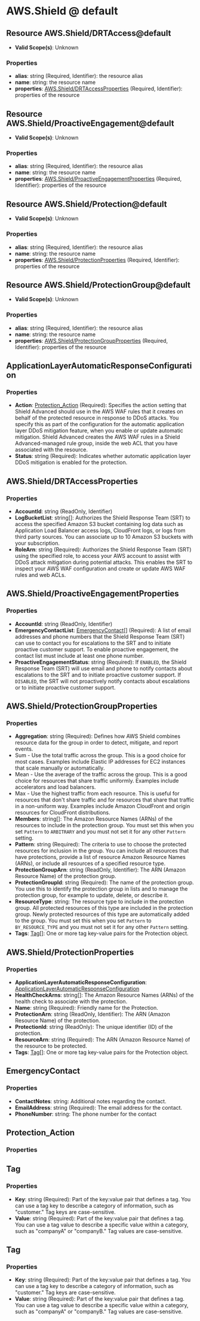 # AWS.Shield @ default

## Resource AWS.Shield/DRTAccess@default
* **Valid Scope(s)**: Unknown
### Properties
* **alias**: string (Required, Identifier): the resource alias
* **name**: string: the resource name
* **properties**: [AWS.Shield/DRTAccessProperties](#awsshielddrtaccessproperties) (Required, Identifier): properties of the resource

## Resource AWS.Shield/ProactiveEngagement@default
* **Valid Scope(s)**: Unknown
### Properties
* **alias**: string (Required, Identifier): the resource alias
* **name**: string: the resource name
* **properties**: [AWS.Shield/ProactiveEngagementProperties](#awsshieldproactiveengagementproperties) (Required, Identifier): properties of the resource

## Resource AWS.Shield/Protection@default
* **Valid Scope(s)**: Unknown
### Properties
* **alias**: string (Required, Identifier): the resource alias
* **name**: string: the resource name
* **properties**: [AWS.Shield/ProtectionProperties](#awsshieldprotectionproperties) (Required, Identifier): properties of the resource

## Resource AWS.Shield/ProtectionGroup@default
* **Valid Scope(s)**: Unknown
### Properties
* **alias**: string (Required, Identifier): the resource alias
* **name**: string: the resource name
* **properties**: [AWS.Shield/ProtectionGroupProperties](#awsshieldprotectiongroupproperties) (Required, Identifier): properties of the resource

## ApplicationLayerAutomaticResponseConfiguration
### Properties
* **Action**: [Protection_Action](#protectionaction) (Required): Specifies the action setting that Shield Advanced should use in the AWS WAF rules that it creates on behalf of the protected resource in response to DDoS attacks. You specify this as part of the configuration for the automatic application layer DDoS mitigation feature, when you enable or update automatic mitigation. Shield Advanced creates the AWS WAF rules in a Shield Advanced-managed rule group, inside the web ACL that you have associated with the resource.
* **Status**: string (Required): Indicates whether automatic application layer DDoS mitigation is enabled for the protection.

## AWS.Shield/DRTAccessProperties
### Properties
* **AccountId**: string (ReadOnly, Identifier)
* **LogBucketList**: string[]: Authorizes the Shield Response Team (SRT) to access the specified Amazon S3 bucket containing log data such as Application Load Balancer access logs, CloudFront logs, or logs from third party sources. You can associate up to 10 Amazon S3 buckets with your subscription.
* **RoleArn**: string (Required): Authorizes the Shield Response Team (SRT) using the specified role, to access your AWS account to assist with DDoS attack mitigation during potential attacks. This enables the SRT to inspect your AWS WAF configuration and create or update AWS WAF rules and web ACLs.

## AWS.Shield/ProactiveEngagementProperties
### Properties
* **AccountId**: string (ReadOnly, Identifier)
* **EmergencyContactList**: [EmergencyContact](#emergencycontact)[] (Required): A list of email addresses and phone numbers that the Shield Response Team (SRT) can use to contact you for escalations to the SRT and to initiate proactive customer support.
To enable proactive engagement, the contact list must include at least one phone number.
* **ProactiveEngagementStatus**: string (Required): If `ENABLED`, the Shield Response Team (SRT) will use email and phone to notify contacts about escalations to the SRT and to initiate proactive customer support.
If `DISABLED`, the SRT will not proactively notify contacts about escalations or to initiate proactive customer support.

## AWS.Shield/ProtectionGroupProperties
### Properties
* **Aggregation**: string (Required): Defines how AWS Shield combines resource data for the group in order to detect, mitigate, and report events.
* Sum - Use the total traffic across the group. This is a good choice for most cases. Examples include Elastic IP addresses for EC2 instances that scale manually or automatically.
* Mean - Use the average of the traffic across the group. This is a good choice for resources that share traffic uniformly. Examples include accelerators and load balancers.
* Max - Use the highest traffic from each resource. This is useful for resources that don't share traffic and for resources that share that traffic in a non-uniform way. Examples include Amazon CloudFront and origin resources for CloudFront distributions.
* **Members**: string[]: The Amazon Resource Names (ARNs) of the resources to include in the protection group. You must set this when you set `Pattern` to `ARBITRARY` and you must not set it for any other `Pattern` setting.
* **Pattern**: string (Required): The criteria to use to choose the protected resources for inclusion in the group. You can include all resources that have protections, provide a list of resource Amazon Resource Names (ARNs), or include all resources of a specified resource type.
* **ProtectionGroupArn**: string (ReadOnly, Identifier): The ARN (Amazon Resource Name) of the protection group.
* **ProtectionGroupId**: string (Required): The name of the protection group. You use this to identify the protection group in lists and to manage the protection group, for example to update, delete, or describe it.
* **ResourceType**: string: The resource type to include in the protection group. All protected resources of this type are included in the protection group. Newly protected resources of this type are automatically added to the group. You must set this when you set `Pattern` to `BY_RESOURCE_TYPE` and you must not set it for any other `Pattern` setting.
* **Tags**: [Tag](#tag)[]: One or more tag key-value pairs for the Protection object.

## AWS.Shield/ProtectionProperties
### Properties
* **ApplicationLayerAutomaticResponseConfiguration**: [ApplicationLayerAutomaticResponseConfiguration](#applicationlayerautomaticresponseconfiguration)
* **HealthCheckArns**: string[]: The Amazon Resource Names (ARNs) of the health check to associate with the protection.
* **Name**: string (Required): Friendly name for the Protection.
* **ProtectionArn**: string (ReadOnly, Identifier): The ARN (Amazon Resource Name) of the protection.
* **ProtectionId**: string (ReadOnly): The unique identifier (ID) of the protection.
* **ResourceArn**: string (Required): The ARN (Amazon Resource Name) of the resource to be protected.
* **Tags**: [Tag](#tag)[]: One or more tag key-value pairs for the Protection object.

## EmergencyContact
### Properties
* **ContactNotes**: string: Additional notes regarding the contact.
* **EmailAddress**: string (Required): The email address for the contact.
* **PhoneNumber**: string: The phone number for the contact

## Protection_Action
### Properties

## Tag
### Properties
* **Key**: string (Required): Part of the key:value pair that defines a tag. You can use a tag key to describe a category of information, such as "customer." Tag keys are case-sensitive.
* **Value**: string (Required): Part of the key:value pair that defines a tag. You can use a tag value to describe a specific value within a category, such as "companyA" or "companyB." Tag values are case-sensitive.

## Tag
### Properties
* **Key**: string (Required): Part of the key:value pair that defines a tag. You can use a tag key to describe a category of information, such as "customer." Tag keys are case-sensitive.
* **Value**: string (Required): Part of the key:value pair that defines a tag. You can use a tag value to describe a specific value within a category, such as "companyA" or "companyB." Tag values are case-sensitive.

